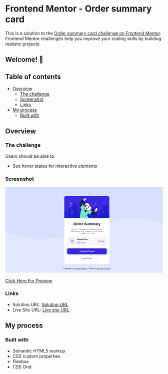 
# Frontend Mentor - Order summary card

This is a solution to the [Order summary card challenge on Frontend Mentor](https://www.frontendmentor.io/challenges/order-summary-component-QlPmajDUj). Frontend Mentor challenges help you improve your coding skills by building realistic projects.

## Welcome! 👋

## Table of contents

- [Overview](#overview)
  - [The challenge](#the-challenge)
  - [Screenshot](#screenshot)
  - [Links](#links)
- [My process](#my-process)
  - [Built with](#built-with)
<!--   - [What I learned](#what-i-learned)
  - [Continued development](#continued-development)
  - [Useful resources](#useful-resources)
- [Author](#author)
- [Acknowledgments](#acknowledgments) -->

## Overview

### The challenge

Users should be able to:

- See hover states for interactive elements

### Screenshot
![](./images/screenshot.png)


[Click Here For Preview](https://brave-swartz-b36011.netlify.app/)
### Links

- Solution URL: [Solution URL](https://www.frontendmentor.io/solutions/order-summary-using-css-grids-7gFVri0jr)
- Live Site URL: [Live site URL](https://brave-swartz-b36011.netlify.app/)

## My process

### Built with

- Semantic HTML5 markup
- CSS custom properties
- Flexbox
- CSS Grid
